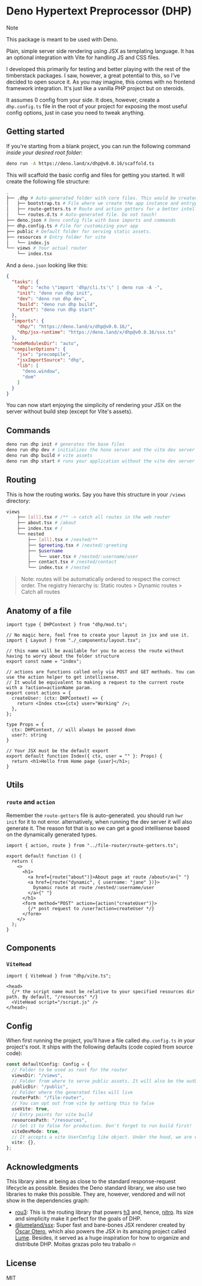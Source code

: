 # Deno Hypertext Preprocessor (DHP)

> [!NOTE]
> This package is meant to be used with Deno.

Plain, simple server side rendering using JSX as templating language. It has an optional integration with Vite for handling JS and CSS files.

I developed this primarily for testing and better playing with the rest of the
timberstack packages. I saw, however, a great potential to this, so I've decided
to open source it. As you may imagine, this comes with no frontend framework
integration. It's just like a vanilla PHP project but on steroids.

It assumes 0 config from your side. It does, however, create a `dhp.config.ts`
file in the root of your project for exposing the most useful config options,
just in case you need to tweak anything.

## Getting started

If you're starting from a blank project, you can run the following command
_inside your desired root folder_:

```bash
deno run -A https://deno.land/x/dhp@v0.0.16/scaffold.ts
```

This will scaffold the basic config and files for getting you started. It will
create the following file structure:

```bash
.
├── .dhp # Auto-generated folder with core files. This would be created also when running the dev command
│   ├── bootstrap.ts # File where we create the app instance and entrypoint of dev command. Feel free to modify it!
│   ├── route-getters.ts # Route and action getters for a better intellisense
│   └── routes.d.ts # Auto-generated file. Do not touch!
├── deno.json # Deno config file with base imports and commands
├── dhp.config.ts # File for customizing your app
├── public # Default folder for serving static assets.
├── resources # Entry folder for vite
│   └── index.js
└── views # Your actual router
    └── index.tsx
```

And a `deno.json` looking like this:

```json
{
  "tasks": {
    "dhp": "echo \"import 'dhp/cli.ts'\" | deno run -A -",
    "init": "deno run dhp init",
    "dev": "deno run dhp dev",
    "build": "deno run dhp build",
    "start": "deno run dhp start"
  },
  "imports": {
    "dhp/": "https://deno.land/x/dhp@v0.0.16/",
    "dhp/jsx-runtime": "https://deno.land/x/dhp@v0.0.16/ssx.ts"
  },
  "nodeModulesDir": "auto",
  "compilerOptions": {
    "jsx": "precompile",
    "jsxImportSource": "dhp",
    "lib": [
      "deno.window",
      "dom"
    ]
  }
}
```

You can now start enjoying the simplicity of rendering your JSX on the server
without build step (except for Vite's assets).

## Commands

```bash
deno run dhp init # generates the base files
deno run dhp dev # initializes the hono server and the vite dev server
deno run dhp build # vite assets
deno run dhp start # runs your application without the vite dev server
```

## Routing

This is how the routing works. Say you have this structure in your `/views`
directory:

```bash
views
    ├── [all].tsx # /** -> catch all routes in the web router
    ├── about.tsx # /about
    ├── index.tsx # /
    └── nested
        ├── [all].tsx # /nested/**
        ├── $greeting.tsx # /nested/:greeting
        ├── $username
        │   └── user.tsx # /nested/:username/user
        ├── contact.tsx # /nested/contact
        └── index.tsx # /nested
```

> Note: routes will be automatically ordered to respect the correct order. The registry hierarchy is: Static routes > Dynamic routes > Catch all routes

## Anatomy of a file

```tsx
import type { DHPContext } from "dhp/mod.ts";

// No magic here, feel free to create your layout in jsx and use it.
import { Layout } from "./_components/layout.tsx";

// this name will be available for you to access the route without having to worry about the folder structure
export const name = "index";

// actions are functions called only via POST and GET methods. You can use the action helper to get intellisense.
// It would be equivalent to making a request to the current route with a ?action=actionName param.
export const actions = {
  createUser: (ctx: DHPContext) => {
    return <Index ctx={ctx} user="Working" />;
  },
};

type Props = {
  ctx: DHPContext, // will always be passed down
  user?: string
}

// Your JSX must be the default export
export default function Index({ ctx, user = "" }: Props) {
  return <h1>Hello from Home page {user}</h1>;
}
```

## Utils

### `route` and `action`

Remember the `route-getters` file is auto-generated. you should run `hwr init`
for it to not error. alternatively, when running the dev server it will also
generate it. The reason fot that is so we can get a good intellisense based on
the dynamically generated types.

```tsx
import { action, route } from "../file-router/route-getters.ts";

export default function () {
  return (
    <>
      <h1>
        <a href={route("about")}>About page at route /about</a>{" "}
        <a href={route("dynamic", { username: "jane" })}>
          Dynamic route at route /nested/:username/user
        </a>{" "}
      </h1>
      <form method="POST" action={action("createUser")}>
        {/* post request to /user?action=createUser */}
      </form>
    </>
  );
}
```

## Components

### `ViteHead`

```tsx
import { ViteHead } from "dhp/vite.ts";

<head>
  {/* the script name must be relative to your specified resources dir path. By default, "/resources" */}
  <ViteHead script="/script.js" />
</head>;
```

## Config

When first running the project, you'll have a file called `dhp.config.ts` in
your project's root. It ships with the following defaults (code copied from
source code):

```ts
const defaultConfig: Config = {
  // Folder to be used as root for the router
  viewsDir: "/views",
  // Folder from where to serve public assets. It will also be the outDir for vite
  publicDir: "/public",
  // Folder where the generated files will live
  routerPath: "/file-router",
  // You can opt out from vite by setting this to false
  useVite: true,
  // Entry points for vite build
  resourcesPath: "/resources",
  // Set it to false for production. Don't forget to run build first!
  viteDevMode: true,
  // It accepts a vite UserConfig like object. Under the hood, we are creating our own for the build, but just in case you need to add plugins and stuff.
  vite: {},
};
```
## Acknowledgments 
This library aims at being as close to the standard response-request lifecycle as possible. Besides the Deno standard library, we also use two libraries to make this possible. They are, however, vendored and will not show in the dependencies graph:

- [rou3](https://github.com/h3js/rou3/tree/main): This is the routing library that powers [h3](https://github.com/h3js/h3) and, hence, [nitro](https://github.com/nitrojs/nitro). Its size and simplicity make it perfect for the goals of DHP.
- [@lumeland/ssx](https://github.com/oscarotero/ssx): Super fast and bare-bones JSX renderer created by [Óscar Otero](https://github.com/oscarotero), which also powers the JSX in its amazing project called [Lume](https://github.com/lumeland/lume). Besides, it served as a huge inspiration for how to organize and distribute DHP. Moitas grazas polo teu traballo 🔥

## License
MIT
